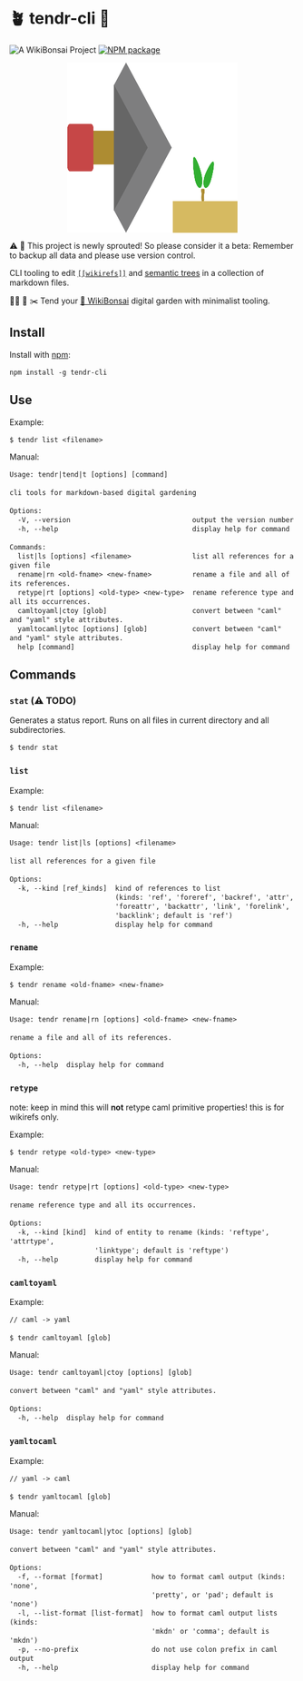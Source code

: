 # 🪴 tendr-cli 🎍

![[A WikiBonsai Project](https://github.com/wikibonsai/wikibonsai)](https://img.shields.io/badge/%F0%9F%8E%8B-A%20WikiBonsai%20Project-brightgreen)
[![NPM package](https://img.shields.io/npm/v/tendr-cli)](https://npmjs.org/package/tendr-cli)

<div style="width:100%; display: flex; justify-content: center;">
  <img src="./tendr.svg" width="300" height="300"/>
</div>

⚠️ 🌱 This project is newly sprouted! So please consider it a beta: Remember to backup all data and please use version control.

CLI tooling to edit [`[[wikirefs]]`](https://github.com/wikibonsai/wikirefs) and [semantic trees](https://github.com/wikibonsai/semtree) in a collection of markdown files.

🧑‍🌾 🚰 ✂️ Tend your [🎋 WikiBonsai](https://github.com/wikibonsai/wikibonsai) digital garden with minimalist tooling.

## Install

Install with [npm](https://docs.npmjs.com/cli/v9/commands/npm-install):

```
npm install -g tendr-cli
```


## Use

Example:

```
$ tendr list <filename>
```

Manual:

```
Usage: tendr|tend|t [options] [command]

cli tools for markdown-based digital gardening

Options:
  -V, --version                              output the version number
  -h, --help                                 display help for command

Commands:
  list|ls [options] <filename>               list all references for a given file
  rename|rn <old-fname> <new-fname>          rename a file and all of its references.
  retype|rt [options] <old-type> <new-type>  rename reference type and all its occurrences.
  camltoyaml|ctoy [glob]                     convert between "caml" and "yaml" style attributes.
  yamltocaml|ytoc [options] [glob]           convert between "caml" and "yaml" style attributes.
  help [command]                             display help for command
```

## Commands

### `stat` (⚠️ TODO)

Generates a status report. Runs on all files in current directory and all subdirectories.

```
$ tendr stat
```

### `list`

Example:

```
$ tendr list <filename>
```

Manual:

```
Usage: tendr list|ls [options] <filename>

list all references for a given file

Options:
  -k, --kind [ref_kinds]  kind of references to list
                          (kinds: 'ref', 'foreref', 'backref', 'attr',
                          'foreattr', 'backattr', 'link', 'forelink',
                          'backlink'; default is 'ref')
  -h, --help              display help for command

```

### `rename`

Example:

```
$ tendr rename <old-fname> <new-fname>
```

Manual:

```
Usage: tendr rename|rn [options] <old-fname> <new-fname>

rename a file and all of its references.

Options:
  -h, --help  display help for command
```

### `retype`

note: keep in mind this will **not** retype caml primitive properties! this is for wikirefs only.

Example:

```
$ tendr retype <old-type> <new-type>
```

Manual:

```
Usage: tendr retype|rt [options] <old-type> <new-type>

rename reference type and all its occurrences.

Options:
  -k, --kind [kind]  kind of entity to rename (kinds: 'reftype', 'attrtype',
                     'linktype'; default is 'reftype')
  -h, --help         display help for command
```

### `camltoyaml`

Example:

```
// caml -> yaml

$ tendr camltoyaml [glob]
```

Manual:

```
Usage: tendr camltoyaml|ctoy [options] [glob]

convert between "caml" and "yaml" style attributes.

Options:
  -h, --help  display help for command
```

### `yamltocaml`

Example:

```
// yaml -> caml

$ tendr yamltocaml [glob]
```

Manual:

```
Usage: tendr yamltocaml|ytoc [options] [glob]

convert between "caml" and "yaml" style attributes.

Options:
  -f, --format [format]            how to format caml output (kinds: 'none',
                                   'pretty', or 'pad'; default is 'none')
  -l, --list-format [list-format]  how to format caml output lists (kinds:
                                   'mkdn' or 'comma'; default is 'mkdn')
  -p, --no-prefix                  do not use colon prefix in caml output
  -h, --help                       display help for command
```
